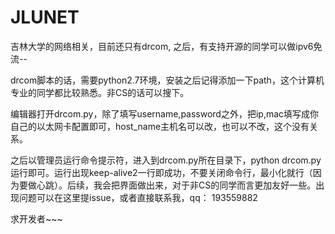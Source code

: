 # JLUNET
吉林大学的网络相关，目前还只有drcom, 之后，有支持开源的同学可以做ipv6免流--

drcom脚本的话，需要python2.7环境，安装之后记得添加一下path，这个计算机专业的同学都比较熟悉。非CS的话可以搜下。

编辑器打开drcom.py，除了填写username,password之外，把ip,mac填写成你自己的以太网卡配置即可，host_name主机名可以改，也可以不改，这个没有关系。

之后以管理员运行命令提示符，进入到drcom.py所在目录下，python drcom.py运行即可。运行出现keep-alive2一行即成功，不要关闭命令行，最小化就行（因为要做心跳）。后续，我会把界面做出来，对于非CS的同学而言更加友好一些。出现问题可以在这里提issue，或者直接联系我，qq： 193559882

求开发者~~~
